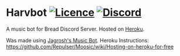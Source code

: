 # Harvbot [![Licence](https://img.shields.io/badge/license-GPL--3.0-brightgreen.svg)](https://github.com/arcade-master/arcade/blob/master/LICENSE) [![Discord](https://discordapp.com/api/guilds/524047249408393216/widget.png)](https://discord.gg/BF3ua9q)
A music bot for Bread Discord Server. Hosted on [Heroku](heroku.com).



Was made using [Jagrosh's Music Bot](https://github.com/jagrosh/MusicBot).
Heroku Instructions: https://github.com/Repulser/Moosic/wiki/Hosting-on-heroku-for-free


